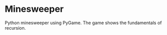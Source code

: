 Minesweeper
===========

Python minesweeper using PyGame. The game shows the fundamentals of recursion.
